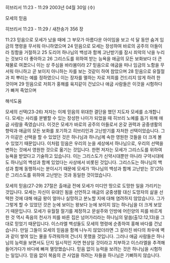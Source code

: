히브리서 11:23 - 11:29 
2003년 04월 30일 (수)

모세의 믿음



히브리서 11:23 - 11:29 / 새찬송가 356 장


11:23 믿음으로 모세가 났을 때에 그 부모가 아름다운 아이임을 보고 석 달 동안 숨겨 임금의 명령을 무서워 아니하였으며 
24 믿음으로 모세는 장성하여 바로의 공주의 아들이라 칭함을 거절하고 
25 도리어 하나님의 백성과 함께 고난받기를 잠시 죄악의 낙을 누리는 것보다 더 좋아하고 
26 그리스도를 위하여 받는 능욕을 애굽의 모든 보화보다 더 큰 재물로 여겼으니 이는 상 주심을 바라봄이라 
27 믿음으로 애굽을 떠나 임금의 노함을 무서워 아니하고 곧 보이지 아니하는 자를 보는 것같이 하여 참았으며 
28 믿음으로 유월절과 피 뿌리는 예를 정하였으니 이는 장자를 멸하는 자로 저희를 건드리지 않게 하려 한 것이며 
29 믿음으로 저희가 홍해를 육지같이 건넜으나 애굽 사람들은 이것을 시험하다가 빠져 죽었으며

해석도움





모세의 선택(23-26) 
저자는 이제 믿음의 위대한 결단을 했던 지도자 모세를 소개합니다. 모세는 사리를 분별할 수 있는 장성한 나이가 되었을 때 히브리 노예를 돕기 위해 애굽 사람을 죽였습니다. 이것은 모세가 바로의 공주의 아들로서 온갖 권력과 궁중생활의 향락과 애굽의 모든 보화를 포기하고 히브리인과 고난받기를 자처한 선택이었습니다. 그가 이같은 선택을 할 수 있었던 것은 하나님과 하나님께 속한 영원한 것들을 더 크게 볼 수 있었기 때문입니다. 이처럼 믿음은 우리의 눈을 세상에서 하나님으로, 우리의 선택을 변하는 것에서 영원한 것으로 옮기는 것입니다. 한편 저자는 모세가 그리스도를 위하여 능욕을 받았다고 기술하고 있습니다. 이는 그리스도가 신약시대뿐만 아니라 구약시대에도 하나님의 백성과 함께 있었다는 사상에서 비롯된 것입니다. 그리스도는 하나님의 백성과 함께 동행하시는 분이시기 때문에 모세가 ‘하나님의 백성과 함께 고난받는 것’(25)은 그리스도를 위하여 고난받는 것과 동일한 것이었습니다. 

모세의 믿음(27-29) 
27절은 출애굽 전에 모세가 미디안 땅으로 도망한 일을 가리키는 것입니다. 모세는 자신이 유대인 됨을 선언하고 애굽의 궁중생활 대신 도망자의 삶을 선택한 것에 대해 애굽 왕이 얼마나 실망하고 분노할 지에 대해 염려하지 않았습니다. 그가 그렇게 할 수 있었던 것은 눈에 보이는 왕보다 눈에 보이지 않는 하나님을 더 크게 보았기 때문입니다. 모세가 유월절 절기를 제정하고 문설주와 인방에 어린양의 피를 바르게 한 것 역시 죽음의 천사가 피를 바른 집은 넘어가리라는 하나님의 말씀(출12:12,13)을 그대로 믿었기 때문입니다. 이스라엘 백성들도 모세의 명령에 순종하여 홍해 바다를 건넜습니다. 만일 그들이 모세의 믿음을 함께 나누지 않았더라면 그 갈라진 바다의 좌우에 벽과 같이 쌓여 있는 물을 두려워하여 건너지 못했을 것입니다. 그러나 애굽 사람들은 하나님의 능력을 보면서도 단지 일시적인 자연 현상일 것이라고 치부하고 이스라엘을 추격해 들어가다가 바다에 빠져 멸망했습니다. 믿음 없이 능력을 보려는 것은 하나님을 시험하는 일입니다. 믿음 없이 복음의 큰 사업을 하려는 자들을 하나님은 기뻐하지 않습니다.